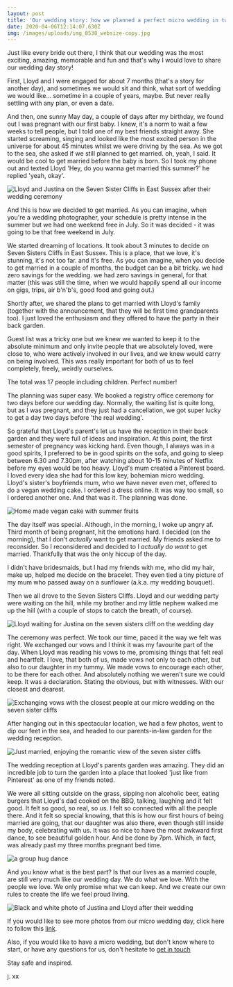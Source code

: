 ```yaml
---
layout: post
title: 'Our wedding story: how we planned a perfect micro wedding in two months '
date: 2020-04-06T12:14:07.630Z
img: /images/uploads/img_8538_websize-copy.jpg
---
```

Just like every bride out there, I think that our wedding was the most exciting, amazing, memorable and fun and that's why I would love to share our wedding day story!

First, Lloyd and I were engaged for about 7 months (that's a story for another day), and sometimes we would sit and think, what sort of wedding we would like... sometime in a couple of years, maybe. But never really settling with any plan, or even a date.

And then, one sunny May day, a couple of days after my birthday, we found out I was pregnant with our first baby. I knew, it's a norm to wait a few weeks to tell people, but I told one of my best friends straight away. She started screaming, singing and looked like the most excited person in the universe for about 45 minutes whilst we were driving by the sea. As we got to the sea, she asked if we still planned to get married. oh, yeah, I said. It would be cool to get married before the baby is born. So I took my phone out and texted Lloyd 'Hey, do you wanna get married this summer?' he replied 'yeah, okay'.

![Lloyd and Justina on the Seven Sister Cliffs in East Sussex after their wedding ceremony](/images/uploads/img_8333_websize.jpg "Bride and Groom on the Seven Sisters Cliffs ")

And this is how we decided to get married. As you can imagine, when you're a wedding photographer, your schedule is pretty intense in the summer but we had one weekend free in July. So it was decided - it was going to be that free weekend in July.

We started dreaming of locations. It took about 3 minutes to decide on Seven Sisters Cliffs in East Sussex. This is a place, that we love, it's stunning, it's not too far. and it's free. As you can imagine, when you decide to get married in a couple of months, the budget can be a bit tricky. we had zero savings for the wedding. we had zero savings in general, for that matter (this was still the time, when we would happily spend all our income on gigs, trips, air b'n'b's, good food and going out.)

Shortly after, we shared the plans to get married with Lloyd's family (together with the announcement, that they will be first time grandparents too). I just loved the enthusiasm and they offered to have the party in their back garden.

Guest list was a tricky one but we knew we wanted to keep it to the absolute minimum and only invite people that we absolutely loved, were close to, who were actively involved in our lives, and we knew would carry on being involved. This was really important for both of us to feel completely, freely, weirdly ourselves.

The total was 17 people including children. Perfect number!

The planning was super easy. We booked a registry office ceremony for two days before our wedding day. Normally, the waiting list is quite long, but as I was pregnant, and they just had a cancellation, we got super lucky to get a day two days before 'the real wedding'.

So grateful that Lloyd's parent's let us have the reception in their back garden and they were full of ideas and inspiration. At this point, the first semester of pregnancy was kicking hard. Even though, I always was in a good spirits, I preferred to be in good spirits on the sofa, and going to sleep between 6.30 and 7.30pm, after watching about 10-15 minutes of Netflix before my eyes would be too heavy. Lloyd's mum created a Pinterest board. I loved every idea she had for this low key, bohemian micro wedding. Lloyd's sister's boyfriends mum, who we have never even met, offered to do a vegan wedding cake. I ordered a dress online. It was way too small, so I ordered another one. And that was it. The planning was done.

![Home made vegan cake with summer fruits ](/images/uploads/img_8684-2_websize.jpg "vegan wedding cake ")

The day itself was special. Although, in the morning, I woke up angry af. Third month of being pregnant, hit the emotions hard. I decided (on the morning), that I don't *actually* want to get married. My friends asked me to reconsider. So I reconsidered and decided to I *actually do want* to get married. Thankfully that was the only hiccup of the day.

I didn't have bridesmaids, but I had my friends with me, who did my hair, make up, helped me decide on the bracelet. They even tied a tiny picture of my mum who passed away on a sunflower (a.k.a. my wedding bouquet).

Then we all drove to the Seven Sisters Cliffs. Lloyd and our wedding party were waiting on the hill, while my brother and my little nephew walked me up the hill (with a couple of stops to catch the breath, of course).

![Lloyd waiting for Justina on the seven sisters cliff on the wedding day](/images/uploads/img_8247_websize.jpg "Groom waiting ")

The ceremony was perfect. We took our time, paced it the way we felt was right. We exchanged our vows and I think it was my favourite part of the day. When Lloyd was reading his vows to me, promising things that felt real and heartfelt. I love, that both of us, made vows not only to each other, but also to our daughter in my tummy. We made vows to encourage each other, to be there for each other. And absolutely nothing we weren't sure we could keep. It was a declaration. Stating the obvious, but with witnesses. With our closest and dearest.

![Exchanging vows with the closest people at our micro wedding on the seven sister cliffs ](/images/uploads/img_8275_websize.jpg "reading our personal wedding vows ")

After hanging out in this spectacular location, we had a few photos, went to dip our feet in the sea, and headed to our parents-in-law garden for the wedding reception.

![Just married, enjoying the romantic view of the seven sister cliffs ](/images/uploads/38250015_10211723689319372_9173251602461491200_n-1-.jpg "just married on the seven sister cliffs ")

The wedding reception at Lloyd's parents garden was amazing. They did an incredible job to turn the garden into a place that looked 'just like from Pinterest' as one of my friends noted.

We were all sitting outside on the grass, sipping non alcoholic beer, eating burgers that Lloyd's dad cooked on the BBQ, talking, laughing and it felt good. It felt so good, so real, so us. I felt so connected with all the people there. And it felt so special knowing, that this is how our first hours of being married are going, that our daughter was also there, even though still inside my body, celebrating with us. It was so nice to have the most awkward first dance, to see beautiful golden hour. And be done by 7pm. Which, in fact, was already past my three months pregnant bed time.

![a group hug dance ](/images/uploads/img_8728-2_websize.jpg "dance at our micro wedding ")

And you know what is the best part? Is that our lives as a married couple, are still very much like our wedding day. We do what we love. With the people we love. We only promise what we can keep. And we create our own rules to create the life we feel proud living.

![Black and white photo of Justina and Lloyd after their wedding ](/images/uploads/img_8339_websize.jpg "Justina and Lloyd after the wedding ceremony")

If you would like to see more photos from our micro wedding day, click here to follow this [link](https://instinctwedding.pic-time.com/-justinalloydwedding/gallery).

Also, if you would like to have a micro wedding, but don't know where to start, or have any questions for us, don't hesitate to [get in touch](https://www.instinctwedding.com/#contact)

Stay safe and inspired.

j. xx